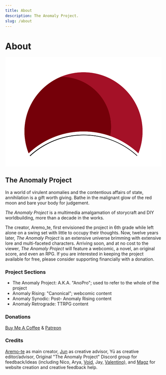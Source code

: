```yaml
---
title: About
description: The Anomaly Project.
slug: /about
---
```


# About

![Anomaly Eclipse](/img/eclipse.svg)

## The Anomaly Project

In a world of virulent anomalies and the contentious affairs of state, annihilation is a gift worth giving. Bathe in the malignant glow of the red moon and bare your body for judgement.

*The Anomaly Project* is a multimedia amalgamation of storycraft and DIY worldbuilding, more than a decade in the works. 

The creator, Aremo_te, first envisioned the project in 6th grade while left alone on a swing set with little to occupy their thoughts. Now, twelve years later, *The Anomaly Project* is an extensive universe brimming with extensive lore and multi-faceted characters. Arriving soon, and at no cost to the viewer, *The Anomaly Project* will feature a webcomic, a novel, an original score, and even an RPG. If you are interested in keeping the project available for free, please consider supporting financially with a donation.

### Project Sections

* The Anomaly Project: A.K.A. "AnoPro"; used to refer to the whole of the project
* Anomaly Rising: "Canonical"; webcomic content
* Anomaly Synodic: Post- Anomaly Rising content
* Anomaly Retrograde: TTRPG content

### Donations
[Buy Me A Coffee](https://www.buymeacoffee.com/aremo.te) & 
[Patreon](https://www.patreon.com/aremo_te)

### Credits
[Aremo-te](https://bio.link/aremo_te) as main creator, [Jun](https://junjie.carrd.co/) as creative advisor, Yū as creative editor/advisor, Original "The Anomaly Project" Discord group for feedback/ideas (including Nico, Arya, [Void](https://twitter.com/voidicium), Jay, [Valentino](https://qhostorb.tumblr.com)), and [Magz](https://cristaldotgema.com) for website creation and creative feedback help.
